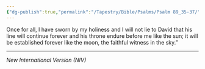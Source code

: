 ```yaml
---
{"dg-publish":true,"permalink":"/Tapestry/Bible/Psalms/Psalm 89_35-37/","title":"Psalm 89:35–37","hide":true,"tags":["bible-verse","bible-verse"],"dgHomeLink":true,"dgShowLocalGraph":true,"dgEnableSearch":true}
---
```



Once for all, I have sworn by my holiness and I will not lie to David that his line will continue forever and his throne endure before me like the sun; it will be established forever like the moon, the faithful witness in the sky.”

---
*New International Version (NIV)*